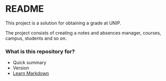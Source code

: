 # README #

This project is a solution for obtaining a grade at UNIP.

The project consists of creating a notes and absences manager, courses, campus, students and so on.

### What is this repository for? ###

* Quick summary
* Version
* [Learn Markdown](https://bitbucket.org/tutorials/markdowndemo)
